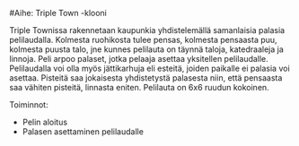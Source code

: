 #Aihe: Triple Town -klooni

Triple Townissa rakennetaan kaupunkia yhdistelemällä samanlaisia palasia pelilaudalla. Kolmesta ruohikosta tulee pensas, kolmesta pensaasta puu, kolmesta puusta talo, jne kunnes pelilauta on täynnä taloja, katedraaleja ja linnoja. Peli arpoo palaset, jotka pelaaja asettaa yksitellen pelilaudalle. Pelilaudalla voi olla myös jättikarhuja eli esteitä, joiden paikalle ei palasia voi asettaa. Pisteitä saa jokaisesta yhdistetystä palasesta niin, että pensaasta saa vähiten pisteitä, linnasta eniten. Pelilauta on 6x6 ruudun kokoinen.

Toiminnot:
- Pelin aloitus
- Palasen asettaminen pelilaudalle
